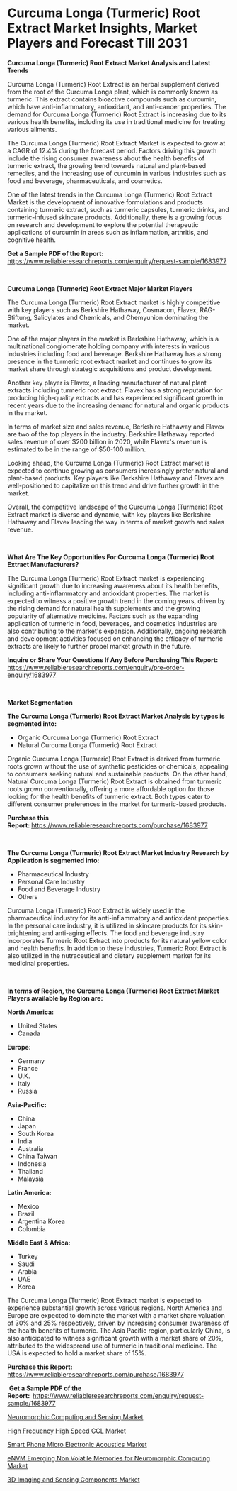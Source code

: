 <p><h1>Curcuma Longa (Turmeric) Root Extract Market Insights, Market Players and Forecast Till 2031</h1></p><p><strong>Curcuma Longa (Turmeric) Root Extract Market Analysis and Latest Trends</strong></p>
<p><p>Curcuma Longa (Turmeric) Root Extract is an herbal supplement derived from the root of the Curcuma Longa plant, which is commonly known as turmeric. This extract contains bioactive compounds such as curcumin, which have anti-inflammatory, antioxidant, and anti-cancer properties. The demand for Curcuma Longa (Turmeric) Root Extract is increasing due to its various health benefits, including its use in traditional medicine for treating various ailments.</p><p>The Curcuma Longa (Turmeric) Root Extract Market is expected to grow at a CAGR of 12.4% during the forecast period. Factors driving this growth include the rising consumer awareness about the health benefits of turmeric extract, the growing trend towards natural and plant-based remedies, and the increasing use of curcumin in various industries such as food and beverage, pharmaceuticals, and cosmetics.</p><p>One of the latest trends in the Curcuma Longa (Turmeric) Root Extract Market is the development of innovative formulations and products containing turmeric extract, such as turmeric capsules, turmeric drinks, and turmeric-infused skincare products. Additionally, there is a growing focus on research and development to explore the potential therapeutic applications of curcumin in areas such as inflammation, arthritis, and cognitive health.</p></p>
<p><strong>Get a Sample PDF of the Report:&nbsp;</strong> <a href="https://www.reliableresearchreports.com/enquiry/request-sample/1683977">https://www.reliableresearchreports.com/enquiry/request-sample/1683977</a></p>
<p>&nbsp;</p>
<p><strong>Curcuma Longa (Turmeric) Root Extract Major Market Players</strong></p>
<p><p>The Curcuma Longa (Turmeric) Root Extract market is highly competitive with key players such as Berkshire Hathaway, Cosmacon, Flavex, RAG-Stiftung, Salicylates and Chemicals, and Chemyunion dominating the market. </p><p>One of the major players in the market is Berkshire Hathaway, which is a multinational conglomerate holding company with interests in various industries including food and beverage. Berkshire Hathaway has a strong presence in the turmeric root extract market and continues to grow its market share through strategic acquisitions and product development.</p><p>Another key player is Flavex, a leading manufacturer of natural plant extracts including turmeric root extract. Flavex has a strong reputation for producing high-quality extracts and has experienced significant growth in recent years due to the increasing demand for natural and organic products in the market.</p><p>In terms of market size and sales revenue, Berkshire Hathaway and Flavex are two of the top players in the industry. Berkshire Hathaway reported sales revenue of over $200 billion in 2020, while Flavex's revenue is estimated to be in the range of $50-100 million.</p><p>Looking ahead, the Curcuma Longa (Turmeric) Root Extract market is expected to continue growing as consumers increasingly prefer natural and plant-based products. Key players like Berkshire Hathaway and Flavex are well-positioned to capitalize on this trend and drive further growth in the market.</p><p>Overall, the competitive landscape of the Curcuma Longa (Turmeric) Root Extract market is diverse and dynamic, with key players like Berkshire Hathaway and Flavex leading the way in terms of market growth and sales revenue.</p></p>
<p>&nbsp;</p>
<p><strong>What Are The Key Opportunities For Curcuma Longa (Turmeric) Root Extract Manufacturers?</strong></p>
<p><p>The Curcuma Longa (Turmeric) Root Extract market is experiencing significant growth due to increasing awareness about its health benefits, including anti-inflammatory and antioxidant properties. The market is expected to witness a positive growth trend in the coming years, driven by the rising demand for natural health supplements and the growing popularity of alternative medicine. Factors such as the expanding application of turmeric in food, beverages, and cosmetics industries are also contributing to the market's expansion. Additionally, ongoing research and development activities focused on enhancing the efficacy of turmeric extracts are likely to further propel market growth in the future.</p></p>
<p><strong>Inquire or Share Your Questions If Any Before Purchasing This Report:</strong> <a href="https://www.reliableresearchreports.com/enquiry/pre-order-enquiry/1683977">https://www.reliableresearchreports.com/enquiry/pre-order-enquiry/1683977</a></p>
<p>&nbsp;</p>
<p><strong>Market Segmentation</strong></p>
<p><strong>The Curcuma Longa (Turmeric) Root Extract Market Analysis by types is segmented into:</strong></p>
<p><ul><li>Organic Curcuma Longa (Turmeric) Root Extract</li><li>Natural Curcuma Longa (Turmeric) Root Extract</li></ul></p>
<p><p>Organic Curcuma Longa (Turmeric) Root Extract is derived from turmeric roots grown without the use of synthetic pesticides or chemicals, appealing to consumers seeking natural and sustainable products. On the other hand, Natural Curcuma Longa (Turmeric) Root Extract is obtained from turmeric roots grown conventionally, offering a more affordable option for those looking for the health benefits of turmeric extract. Both types cater to different consumer preferences in the market for turmeric-based products.</p></p>
<p><strong>Purchase this Report:&nbsp;</strong><a href="https://www.reliableresearchreports.com/purchase/1683977">https://www.reliableresearchreports.com/purchase/1683977</a></p>
<p>&nbsp;</p>
<p><strong>The Curcuma Longa (Turmeric) Root Extract Market Industry Research by Application is segmented into:</strong></p>
<p><ul><li>Pharmaceutical Industry</li><li>Personal Care Industry</li><li>Food and Beverage Industry</li><li>Others</li></ul></p>
<p><p>Curcuma Longa (Turmeric) Root Extract is widely used in the pharmaceutical industry for its anti-inflammatory and antioxidant properties. In the personal care industry, it is utilized in skincare products for its skin-brightening and anti-aging effects. The food and beverage industry incorporates Turmeric Root Extract into products for its natural yellow color and health benefits. In addition to these industries, Turmeric Root Extract is also utilized in the nutraceutical and dietary supplement market for its medicinal properties.</p></p>
<p>&nbsp;</p>
<p><strong>In terms of Region, the Curcuma Longa (Turmeric) Root Extract Market Players available by Region are:</strong></p>
<p>
    <p> <strong> North America: </strong>
        <ul>
            <li>United States</li>
            <li>Canada</li>
        </ul>
        </p> 
    <p> <strong> Europe: </strong>
        <ul>
            <li>Germany</li>
            <li>France</li>
            <li>U.K.</li>
            <li>Italy</li>
            <li>Russia</li>
        </ul>
        </p> 
    <p> <strong> Asia-Pacific: </strong>
        <ul>
            <li>China</li>
            <li>Japan</li>
            <li>South Korea</li>
            <li>India</li>
            <li>Australia</li>
            <li>China Taiwan</li>
            <li>Indonesia</li>
            <li>Thailand</li>
            <li>Malaysia</li>
        </ul>
        </p> 
    <p> <strong> Latin America: </strong>
        <ul>
            <li>Mexico</li>
            <li>Brazil</li>
            <li>Argentina Korea</li>
            <li>Colombia</li>
        </ul>
        </p> 
    <p> <strong> Middle East & Africa: </strong>
        <ul>
            <li>Turkey</li>
            <li>Saudi</li>
            <li>Arabia</li>
            <li>UAE</li>
            <li>Korea</li>
        </ul>
    </p>
    </p>
<p><p>The Curcuma Longa (Turmeric) Root Extract market is expected to experience substantial growth across various regions. North America and Europe are expected to dominate the market with a market share valuation of 30% and 25% respectively, driven by increasing consumer awareness of the health benefits of turmeric. The Asia Pacific region, particularly China, is also anticipated to witness significant growth with a market share of 20%, attributed to the widespread use of turmeric in traditional medicine. The USA is expected to hold a market share of 15%.</p></p>
<p><strong>Purchase this Report: </strong><a href="https://www.reliableresearchreports.com/purchase/1683977">https://www.reliableresearchreports.com/purchase/1683977</a></p>
<p>&nbsp;<strong>Get a Sample PDF of the Report:&nbsp;&nbsp;</strong><a href="https://www.reliableresearchreports.com/enquiry/request-sample/1683977">https://www.reliableresearchreports.com/enquiry/request-sample/1683977</a></p>
<p><strong></strong></p>
<p><p><a href="https://medium.com/@jeanklein09/neuromorphic-computing-and-sensing-market-size-cagr-trends-2024-2030-8649d2d9c8f7">Neuromorphic Computing and Sensing Market</a></p><p><a href="https://medium.com/@jeanklein09/high-frequency-high-speed-ccl-market-trends-and-market-analysis-forecasted-for-period-2024-2031-bc6a4073c786">High Frequency High Speed CCL Market</a></p><p><a href="https://medium.com/@jeanklein09/smart-phone-micro-electronic-acoustics-market-exploring-market-share-market-trends-and-future-6f79dcf29610">Smart Phone Micro Electronic Acoustics Market</a></p><p><a href="https://medium.com/@jeanklein09/envm-emerging-non-volatile-memories-for-neuromorphic-computing-market-size-and-market-trends-dbdc2f10a450">eNVM Emerging Non Volatile Memories for Neuromorphic Computing Market</a></p><p><a href="https://medium.com/@jeanklein09/3d-imaging-and-sensing-components-market-insights-into-market-cagr-market-trends-and-growth-f6a459a63ce1">3D Imaging and Sensing Components Market</a></p></p>